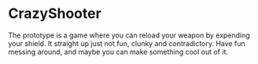 # CrazyShooter
 
The prototype is a game where you can reload your weapon by expending your shield. It straight up just not fun, clunky and contradictory. Have fun messing around, and maybe you can make something cool out of it.
